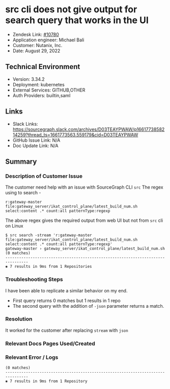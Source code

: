 
# src cli does not give output for search query that works in the UI <!-- Ticket Title  Hint: include keywords to make it searchable -->

- Zendesk Link: [#10780](https://sourcegraph.zendesk.com/agent/tickets/10780)
- Application engineer: Michael Bali
- Customer: Nutanix, Inc. <!-- Redact if this contains personally identifying information -->
- Date: August 29, 2022

<!-- Data populated from integration, speak to Ben Gordon or Michael Bali if not working -->
<!-- During Internal team trial, fill missing data manually (we are waiting for all data to sync) -->

## Technical Environment
- Version: 3.34.2​
- Deployment: kubernetes
- External Services: GITHUB,OTHER
- Auth Providers: builtin,saml


## Links
<!-- Data for application engineer manual entry -->
- Slack Links: https://sourcegraph.slack.com/archives/D03TEAYPWAW/p1661773858214259?thread_ts=1661773563.559179&cid=D03TEAYPWAW
- GitHub Issue Link: N/A
- Doc Update Link: N/A

## Summary
### Description of Customer Issue
The customer need help with an issue with SourceGraph CLI `src`
The regex using to search -
```
r:gateway-master file:gateway_server/ikat_control_plane/latest_build_num.sh select:content .* count:all patternType:regexp
```

The above regex gives the required output from web UI but not from `src` cli on Linux
```
$ src search -stream 'r:gateway-master file:gateway_server/ikat_control_plane/latest_build_num.sh select:content .* count:all patternType:regexp'
gateway-master › gateway_server/ikat_control_plane/latest_build_num.sh (0 matches)
--------------------------------------------------------------------------------
✱ 7 results in 9ms from 1 Repositories

```

### Troubleshooting Steps
I have been able to replicate a similar behavior on my end.
- First query returns 0 matches but 1 results in 1 repo
- The second query with the addition of `-json` parameter returns a match.
### Resolution
It worked for the customer after replacing `stream` with `json`
### Relevant Docs Pages Used/Created

### Relevant Error / Logs
<!-- Please redact keys, tokens, and personal identifying information -->

```
(0 matches)
--------------------------------------------------------------------------------
✱ 7 results in 9ms from 1 Repository
```


<!-- Once complete, upload a copy to https://github.com/sourcegraph/support-tools-internal/tree/main/resolved-tickets as a .md file -->
<!-- Name the file 10780.md -->
